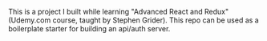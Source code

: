 This is a project I built while learning "Advanced React and Redux" (Udemy.com course, taught by Stephen Grider). This repo can be used as a boilerplate starter for building an api/auth server.
